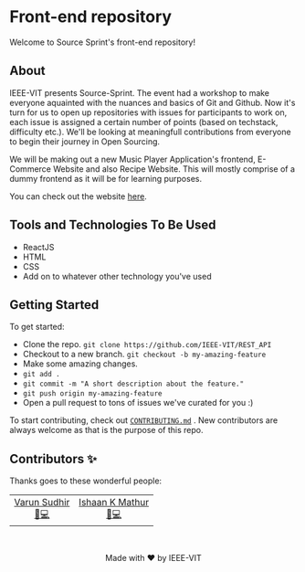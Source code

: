 # Front-end repository
Welcome to Source Sprint's front-end repository!

## About

IEEE-VIT presents Source-Sprint. The event had a workshop to make everyone aquainted with the nuances and basics of Git and Github. Now it's turn for us to open up repositories with issues for participants to work on, each issue is assigned a certain number of points (based on techstack, difficulty etc.).
We'll be looking at meaningfull contributions from everyone to begin their journey in Open Sourcing. 

We will be making out a new Music Player Application's frontend, E-Commerce Website and also Recipe Website.
This will mostly comprise of a dummy frontend as it will be for learning purposes.

You can check out the website [here](https://ieeevit.org/).

## Tools and Technologies To Be Used
* ReactJS
* HTML
* CSS
* Add on to whatever other technology you've used

## Getting Started

To get started:
* Clone the repo.
`git clone https://github.com/IEEE-VIT/REST_API`
* Checkout to a new branch.
`git checkout -b my-amazing-feature`
* Make some amazing changes.
* `git add .`
* `git commit -m "A short description about the feature."`
* `git push origin my-amazing-feature`
* Open a pull request to tons of issues we've curated for you :)

To start contributing, check out [`CONTRIBUTING.md`](https://github.com/IEEE-VIT/CTF-Backend/tree/master/CONTRIBUTING.md) . New contributors are always welcome as that is the purpose of this repo.

## Contributors ✨

Thanks goes to these wonderful people:


<!-- ALL-CONTRIBUTORS-LIST:START - Do not remove or modify this section -->
<!-- prettier-ignore-start -->
<!-- markdownlint-disable -->
<table>
	<tr>
		<td align="center">
			<a href="https://github.com/varun10sudhir">Varun Sudhir<br>📖💻</a>
		</td>
		<td align="center">
			<a href="https://github.com/IshaanKMathur">Ishaan K Mathur<br>📖💻</a>
		</td>
</table>
<br />

<p align="center">Made with ❤ by IEEE-VIT</p>


